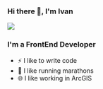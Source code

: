 ### Hi there 👋, I'm Ivan

![](https://komarev.com/ghpvc/?username=Bereg48)

### I'm a FrontEnd Developer

- ⚡ I like to write code
- 🏃 I like running marathons
- 🌐 I like working in ArcGIS


